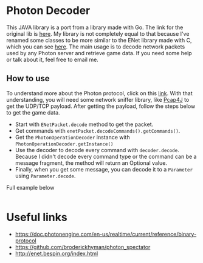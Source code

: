 # Photon Decoder

This JAVA library is a port from a library made with Go. The link for the original lib is [here](https://github.com/broderickhyman/photon_spectator).
My library is not completely equal to that because I've renamed some classes to be more similar to the ENet library made with C, which you can see [here](http://enet.bespin.org/index.html).
The main usage is to decode network packets used by any Photon server and retrieve game data. 
If you need some help or talk about it, feel free to email me.

## How to use

To understand more about the Photon protocol, click on this [link](https://doc.photonengine.com/en-us/realtime/current/reference/binary-protocol).
With that understanding, you will need some network sniffer library, like [Pcap4J](https://github.com/kaitoy/pcap4j) to get the UDP/TCP payload.
After getting the payload, follow the steps below to get the game data.

* Start with `ENetPacket.decode` method to get the packet.
* Get commands with `enetPacket.decodeCommands().getCommands()`.
* Get the `PhotonOperationDecoder` instance with `PhotonOperationDecoder.getInstance()`
* Use the decoder to decode every command with `decoder.decode`. Because I didn't decode every command type or the command can be a message fragment, the method will return an Optional value.
* Finally, when you get some message, you can decode it to a `Parameter` using `Parameter.decode`.

Full example below
```java

```

# Useful links

* https://doc.photonengine.com/en-us/realtime/current/reference/binary-protocol
* https://github.com/broderickhyman/photon_spectator
* http://enet.bespin.org/index.html